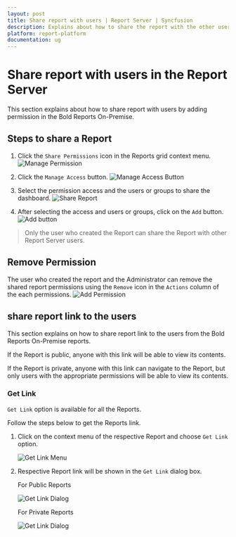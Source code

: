 ```yaml
---
layout: post
title: Share report with users | Report Server | Syncfusion
description: Explains about how to share the report with the other users by adding permission to them in the Bold Reports On-Premise.
platform: report-platform
documentation: ug
---
```


# Share report with users in the Report Server

This section explains about how to share report with users by adding permission in the Bold Reports On-Premise.

## Steps to share a Report

1. Click the `Share Permissions` icon in the Reports grid context menu.
![Manage Permission](/static/assets/on-premise/images/manage-content/manage-reports/manage-permission-context.png)

2. Click the `Manage Access` button.
![Manage Access Button](/static/assets/on-premise/images/manage-content/manage-reports/manage-access-button.png)

3. Select the permission access and the users or groups to share the dashboard.
![Share Report](/static/assets/on-premise/images/manage-content/manage-reports/share-report.png)

4. After selecting the access and users or groups, click on the `Add` button.
![Add button](/static/assets/on-premise/images/manage-content/manage-reports/add-button.png)
> Only the user who created the Report can share the Report with other Report Server users.

## Remove Permission

The user who created the report and the Administrator can remove the shared report permissions using the `Remove` icon in the `Actions` column of the each permissions.
![Add Permission](/static/assets/on-premise/images/manage-content/manage-reports/remove-permission.png)

## share report link to the users

This section explains on how to share report link to the users from the  Bold Reports On-Premise reports.

If the Report is public, anyone with this link will be able to view its contents.

If the Report is private, anyone with this link can navigate to the Report, but only users with the appropriate permissions will be able to view its contents.

### Get Link

`Get Link` option is available for all the Reports.

Follow the steps below to get the Reports link.

1. Click on the context menu of the respective Report and choose `Get Link` option.

    ![Get Link Menu](/static/assets/on-premise/images/manage-content/manage-reports/get-link-menu.png)

2. Respective Report link will be shown in the `Get Link` dialog box.

    For Public Reports

    ![Get Link Dialog](/static/assets/on-premise/images/manage-content/manage-reports/get-link-public.png)

    For Private Reports

    ![Get Link Dialog](/static/assets/on-premise/images/manage-content/manage-reports/get-link-private.png)

